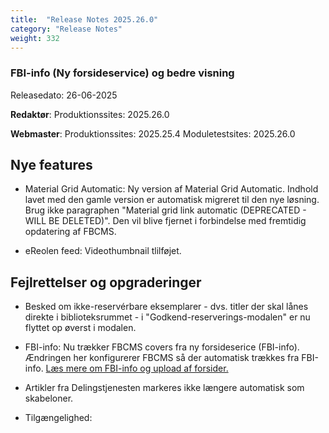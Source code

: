 ```yaml
---
title:  "Release Notes 2025.26.0"
category: "Release Notes"
weight: 332
---  
```


###  FBI-info (Ny forsideservice) og bedre visning  

Releasedato: 26-06-2025

**Redaktør**: Produktionssites: 2025.26.0

**Webmaster**: Produktionssites: 2025.25.4 Moduletestsites: 2025.26.0

## Nye features
- Material Grid Automatic: Ny version af Material Grid Automatic. Indhold lavet med den gamle version er automatisk migreret til den nye løsning. Brug ikke paragraphen "Material grid link automatic (DEPRECATED - WILL BE DELETED)". Den vil blive fjernet i forbindelse med fremtidig opdatering af FBCMS. 

- eReolen feed: Videothumbnail tlilføjet. 

## Fejlrettelser og opgraderinger
- Besked om ikke-reservérbare eksemplarer - dvs. titler der skal lånes direkte i biblioteksrummet - i "Godkend-reserverings-modalen" er nu flyttet op øverst i modalen. 

- FBI-info: Nu trækker FBCMS covers fra ny forsideserice (FBI-info). Ændringen her konfigurerer FBCMS så der automatisk trækkes fra FBI-info. [Læs mere om FBI-info og upload af forsider.](https://www.detdigitalefolkebibliotek.dk/nyheder/cover-service-udfases-erstattes-af-ny-forsideservice-pr-1-juli-2025nbsp) 

- Artikler fra Delingstjenesten markeres ikke længere automatisk som skabeloner. 

- Tilgængelighed: <title> Læses ikke længere op af skærmlæsere ved autogenererede forslag. 

- Søgning: Tryk på tasten "Enter" udløser nu søgning under både "Avanceret søgning - feltsøgning" og "Avanceret søgning - CQL"

- Intelligente facetter: Facetten "ÅR" sorteres efter faldende værdi. 
